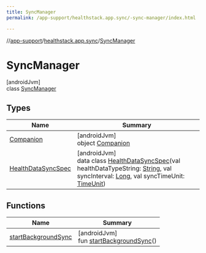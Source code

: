 ```yaml
---
title: SyncManager
permalink: /app-support/healthstack.app.sync/-sync-manager/index.html

---
```

//[app-support](../../../index.html)/[healthstack.app.sync](../index.html)/[SyncManager](index.html)



# SyncManager



[androidJvm]\
class [SyncManager](index.html)



## Types


| Name | Summary |
|---|---|
| [Companion](-companion/index.html) | [androidJvm]<br>object [Companion](-companion/index.html) |
| [HealthDataSyncSpec](-health-data-sync-spec/index.html) | [androidJvm]<br>data class [HealthDataSyncSpec](-health-data-sync-spec/index.html)(val healthDataTypeString: [String](https://kotlinlang.org/api/latest/jvm/stdlib/kotlin/-string/index.html), val syncInterval: [Long](https://kotlinlang.org/api/latest/jvm/stdlib/kotlin/-long/index.html), val syncTimeUnit: [TimeUnit](https://developer.android.com/reference/kotlin/java/util/concurrent/TimeUnit.html)) |


## Functions


| Name | Summary |
|---|---|
| [startBackgroundSync](start-background-sync.html) | [androidJvm]<br>fun [startBackgroundSync](start-background-sync.html)() |

